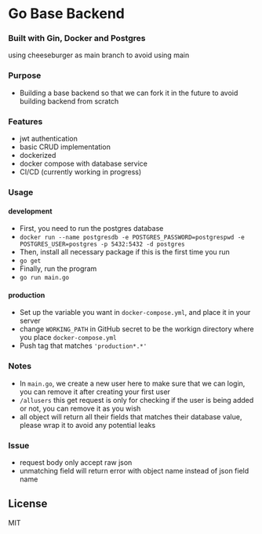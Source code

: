 # Go Base Backend
### Built with Gin, Docker and Postgres

using cheeseburger as main branch to avoid using main

### Purpose
- Building a base backend so that we can fork it in the future to avoid building backend from scratch

### Features
- jwt authentication
- basic CRUD implementation
- dockerized
- docker compose with database service
- CI/CD (currently working in progress)

### Usage
#### development
- First, you need to run the postgres database
- `docker run --name postgresdb -e POSTGRES_PASSWORD=postgrespwd -e POSTGRES_USER=postgres -p 5432:5432 -d postgres`
- Then, install all necessary package if this is the first time you run
- `go get`
- Finally, run the program
- `go run main.go`

#### production
- Set up the variable you want in `docker-compose.yml`, and place it in your server
- change `WORKING_PATH` in GitHub secret to be the workign directory where you place `docker-compose.yml`
- Push tag that matches `'production*.*'`

### Notes
- In `main.go`, we create a new user here to make sure that we can login, you can remove it after creating your first user
- `/allusers` this get request is only for checking if the user is being added or not, you can remove it as you wish
- all object will return all their fields that matches their database value, please wrap it to avoid any potential leaks

### Issue
- request body only accept raw json
- unmatching field will return error with object name instead of json field name


License
----
MIT
